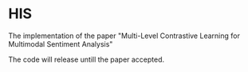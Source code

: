 # HIS
The implementation of the paper "Multi-Level Contrastive Learning for Multimodal Sentiment Analysis"

The code will release untill the paper accepted.
